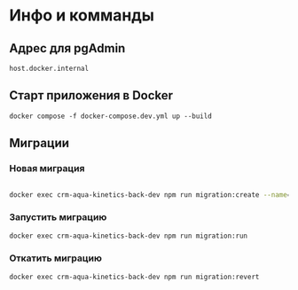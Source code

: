# Инфо и комманды

## Адрес для pgAdmin

```clip
host.docker.internal
```

## Старт приложения в Docker

```clip
docker compose -f docker-compose.dev.yml up --build
```

## Миграции

### Новая миграция

```bash

docker exec crm-aqua-kinetics-back-dev npm run migration:create --name=TestMigration
```

### Запустить миграцию

```bash
docker exec crm-aqua-kinetics-back-dev npm run migration:run
```

### Откатить миграцию

```bash
docker exec crm-aqua-kinetics-back-dev npm run migration:revert